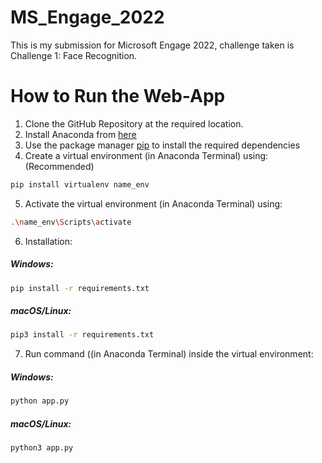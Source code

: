 # MS_Engage_2022
This is my submission for Microsoft Engage 2022, challenge taken is Challenge 1: Face Recognition.

# How to Run the Web-App

1. Clone the GitHub Repository at the required location. 
2. Install Anaconda from [here](https://www.anaconda.com/products/distribution)
3. Use the package manager [pip](https://pip.pypa.io/en/stable/) to install the required dependencies 
4. Create a virtual environment (in Anaconda Terminal) using: (Recommended)
```zsh
pip install virtualenv name_env
```
5. Activate the virtual environment (in Anaconda Terminal) using:
```zsh
.\name_env\Scripts\activate 
```
6. Installation:
##### Windows:
```zsh
pip install -r requirements.txt 
```
##### macOS/Linux:
```zsh
pip3 install -r requirements.txt
```
7. Run command ((in Anaconda Terminal) inside the virtual environment:
##### Windows:
```zsh
python app.py
```
##### macOS/Linux:
```zsh
python3 app.py
```
